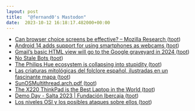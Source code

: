 ```yaml
---
layout: post
title:  "@fernand0's Mastodon"
date:  2023-10-12 16:18:17.482000+00:00
---
```

*  [Can browser choice screens be effective? – Mozilla Research ](https://research.mozilla.org/browser-competition/choicescreen) ([toot](https://mastodon.social/@fernand0/111222947674897899))
*  [Android 14 adds support for using smartphones as webcams ](https://www.esper.io/blog/android-14-adds-support-for-using-your-smartphone-as-a-webca) ([toot](https://mastodon.social/@fernand0/111222653781415537))
*  [Gmail’s basic HTML view will go to the Google graveyard in 2024  ](https://www.theverge.com/2023/9/25/23889791/gmail-basic-html-view-discontinued-2024) ([toot](https://mastodon.social/@fernand0/111222555458563146))
*  [No Stale Bots ](https://nostalebots.xyz) ([toot](https://mastodon.social/@fernand0/111222288951466763))
*  [The Philips Hue ecosystem is collapsing into stupidity ](https://rachelbythebay.com/w/2023/09/26/hue) ([toot](https://mastodon.social/@fernand0/111221959883668765))
*  [Las criaturas mitológicas del folclore español, ilustradas en un fascinante mapa ](https://www.xataka.com/magnet/criaturas-mitologicas-folclore-espanol-ilustradas-fascinante-mapa-) ([toot](https://mastodon.social/@fernand0/111221783137634655))
*  [SunOSMultithread.arch.pdf ](https://drive.google.com/file/d/1ey3K7zzKbT4gNNdSDzjJllgDRhdYtZgY/view?usp=embed_faceboo) ([toot](https://mastodon.social/@fernand0/111221511544068420))
*  [The X220 ThinkPad is the Best Laptop in the World ](https://bt.ht/x22) ([toot](https://mastodon.social/@fernand0/111221364425614988))
*  [Demo Day - Salta 2023 \| Fundación Ibercaja ](https://www.fundacionibercaja.es/actividades/presentaciones/demo-day-salta-2023-zaragoza) ([toot](https://mastodon.social/@fernand0/111221163252978418))
*  [Los niveles OSI y los posibles ataques sobre ellos ](https://fernand0.github.io//el-modelo-OSI) ([toot](https://mastodon.social/@fernand0/111221156088370849))
